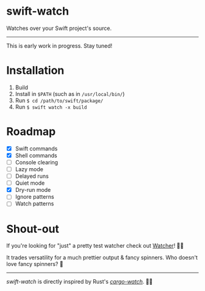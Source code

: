 # swift-watch

Watches over your Swift project's source.

---

This is early work in progress. Stay tuned!

# Installation

1. Build
2. Install in `$PATH` (such as in `/usr/local/bin/`)
3. Run `$ cd /path/to/swift/package/`
3. Run `$ swift watch -x build`

# Roadmap

- [x] Swift commands
- [x] Shell commands
- [ ] Console clearing
- [ ] Lazy mode
- [ ] Delayed runs
- [ ] Quiet mode
- [x] Dry-run mode
- [ ] Ignore patterns
- [ ] Watch patterns

# Shout-out

If you're looking for "just" a pretty test watcher check out [Watcher](https://github.com/BenchR267/Watcher)! 👌🏻

It trades versatility for a much prettier output & fancy spinners. Who doesn't love fancy spinners? 🤩

---

*swift-watch* is directly inspired by Rust's [*cargo-watch*](https://github.com/passcod/cargo-watch). 🙌🏻